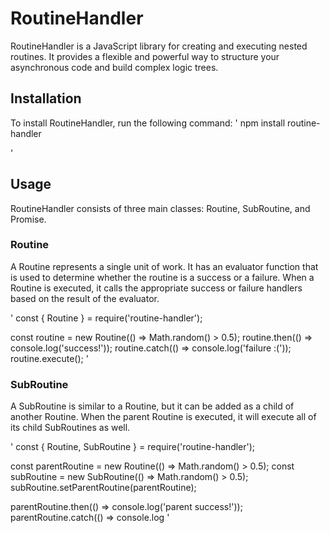 # RoutineHandler
RoutineHandler is a JavaScript library for creating and executing nested routines. It provides a flexible and powerful way to structure your asynchronous code and build complex logic trees.

## Installation
To install RoutineHandler, run the following command:
'
npm install routine-handler

'

## Usage
RoutineHandler consists of three main classes: Routine, SubRoutine, and Promise.

### Routine
A Routine represents a single unit of work. It has an evaluator function that is used to determine whether the routine is a success or a failure. When a Routine is executed, it calls the appropriate success or failure handlers based on the result of the evaluator.

'
const { Routine } = require('routine-handler');

const routine = new Routine(() => Math.random() > 0.5);
routine.then(() => console.log('success!'));
routine.catch(() => console.log('failure :('));
routine.execute();
'

### SubRoutine
A SubRoutine is similar to a Routine, but it can be added as a child of another Routine. When the parent Routine is executed, it will execute all of its child SubRoutines as well.

'
const { Routine, SubRoutine } = require('routine-handler');

const parentRoutine = new Routine(() => Math.random() > 0.5);
const subRoutine = new SubRoutine(() => Math.random() > 0.5);
subRoutine.setParentRoutine(parentRoutine);

parentRoutine.then(() => console.log('parent success!'));
parentRoutine.catch(() => console.log
'
